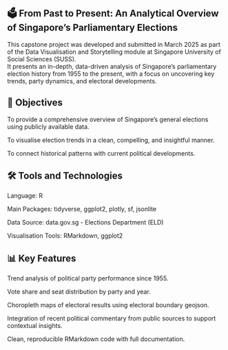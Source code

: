 ## 🗳️ From Past to Present: An Analytical Overview of Singapore’s Parliamentary Elections  
This capstone project was developed and submitted in March 2025 as part of the Data Visualisation and Storytelling module at Singapore University of Social Sciences (SUSS).   
It presents an in-depth, data-driven analysis of Singapore’s parliamentary election history from 1955 to the present, with a focus on uncovering key trends, party dynamics, and electoral   developments.
## 📌 Objectives
To provide a comprehensive overview of Singapore’s general elections using publicly available data.

To visualise election trends in a clean, compelling, and insightful manner.

To connect historical patterns with current political developments.
## 🛠️ Tools and Technologies
Language: R

Main Packages: tidyverse, ggplot2, plotly, sf, jsonlite

Data Source: data.gov.sg - Elections Department (ELD)

Visualisation Tools: RMarkdown, ggplot2

## 📊 Key Features
Trend analysis of political party performance since 1955.

Vote share and seat distribution by party and year.

Choropleth maps of electoral results using electoral boundary geojson.

Integration of recent political commentary from public sources to support contextual insights.

Clean, reproducible RMarkdown code with full documentation.

